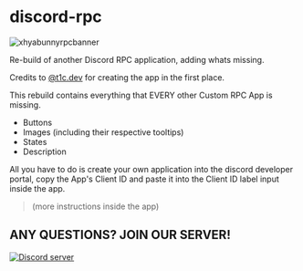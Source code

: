 # discord-rpc
![xhyabunnyrpcbanner](https://github.com/xhyabunny/discord-rpc/assets/106491722/f98f6b54-df6b-4cd7-b845-ed73f2eaf4a4)

Re-build of another Discord RPC application, adding whats missing.

Credits to [@t1c.dev](https://github.com/ThatOneCalculator/) for creating the app in the first place.

This rebuild contains everything that EVERY other Custom RPC App is missing.
- Buttons
- Images (including their respective tooltips)
- States
- Description

All you have to do is create your own application into the discord developer portal, copy the App's Client ID and paste it into the Client ID label input inside the app.
>(more instructions inside the app)

## ANY QUESTIONS? JOIN OUR SERVER!
<a href="https://discord.gg/Ktkrg7C2da">
    <img src="https://img.shields.io/discord/777028166535479326?color=5865F2&logo=discord&logoColor=white" alt="Discord server" />
</a>


